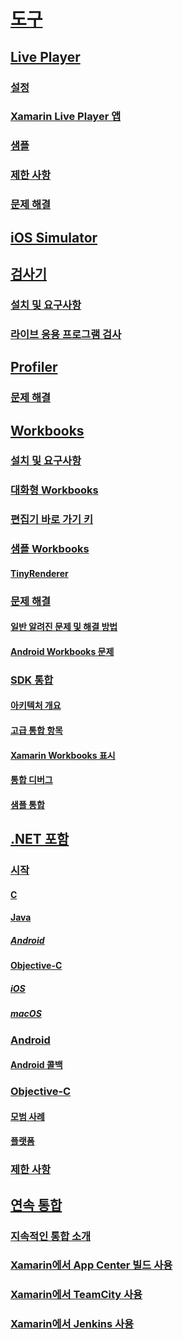 # [도구](index.yml)
## [Live Player](live-player/index.md)
### [설정](live-player/install.md)
### [Xamarin Live Player 앱](live-player/player.md)
### [샘플](live-player/samples.md)
### [제한 사항](live-player/limitations.md)
### [문제 해결](live-player/troubleshooting.md)
## [iOS Simulator](ios-simulator.md)
## [검사기](inspector/index.md)
### [설치 및 요구사항](inspector/install.md)
### [라이브 응용 프로그램 검사](inspector/inspect.md)
## [Profiler](profiler/index.md)
### [문제 해결](profiler/troubleshooting.md)
## [Workbooks](workbooks/index.md)
### [설치 및 요구사항](workbooks/install.md)
### [대화형 Workbooks](workbooks/workbook.md)
### [편집기 바로 가기 키](workbooks/keybindings.md)
### [샘플 Workbooks](workbooks/samples/index.md)
#### [TinyRenderer](workbooks/samples/tinyrenderer.md)
### [문제 해결](workbooks/troubleshooting/index.md)
#### [일반 알려진 문제 및 해결 방법](workbooks/troubleshooting/general.md)
#### [Android Workbooks 문제](workbooks/troubleshooting/android.md)
### [SDK 통합](workbooks/sdk/index.md)
#### [아키텍처 개요](workbooks/sdk/architecture.md)
#### [고급 통합 항목](workbooks/sdk/integrations.md)
#### [Xamarin Workbooks 표시](workbooks/sdk/representations.md)
#### [통합 디버그](workbooks/sdk/debugging.md)
#### [샘플 통합](workbooks/sdk/samples.md)
## [.NET 포함](dotnet-embedding/index.md)
### [시작](dotnet-embedding/get-started/index.md)
#### [C](dotnet-embedding/get-started/c.md)
#### [Java](dotnet-embedding/get-started/java/index.md)
##### [Android](dotnet-embedding/get-started/java/android.md)
#### [Objective-C](dotnet-embedding/get-started/objective-c/index.md)
##### [iOS](dotnet-embedding/get-started/objective-c/ios.md)
##### [macOS](dotnet-embedding/get-started/objective-c/macos.md)
### [Android](dotnet-embedding/android/index.md)
#### [Android 콜백](dotnet-embedding/android/callbacks.md)
### [Objective-C](dotnet-embedding/objective-c/index.md)
#### [모범 사례](dotnet-embedding/objective-c/best-practices.md)
#### [플랫폼](dotnet-embedding/objective-c/platforms.md)
### [제한 사항](dotnet-embedding/limitations.md)


## [연속 통합](ci/index.md)
### [지속적인 통합 소개](ci/intro-to-ci.md)
### [Xamarin에서 App Center 빌드 사용](/appcenter/build/xamarin/)
### [Xamarin에서 TeamCity 사용](ci/teamcity.md)
### [Xamarin에서 Jenkins 사용](ci/jenkins-walkthrough.md)
